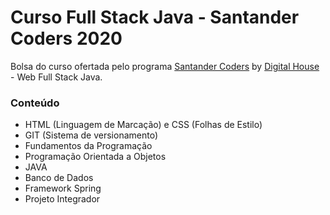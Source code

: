 # Curso Full Stack Java - Santander Coders 2020

Bolsa do curso ofertada pelo programa [Santander Coders] by [Digital House] - Web Full Stack Java.

### Conteúdo

* HTML (Linguagem de Marcação) e CSS (Folhas de Estilo)
* GIT (Sistema de versionamento)
* Fundamentos da Programação
* Programação Orientada a Objetos
* JAVA
* Banco de Dados
* Framework Spring
* Projeto Integrador

[Santander Coders]: <https://www.becas-santander.com/pt-BR/program/santandercodersjava2020>
[Digital House]: <https://www.digitalhouse.com/br>
